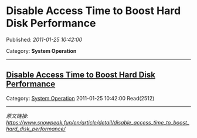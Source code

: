 # Disable Access Time to Boost Hard Disk Performance

Published: *2011-01-25 10:42:00*

Category: __System Operation__

---------

## [Disable Access Time to Boost Hard Disk Performance](/en/article/detail/disable_access_time_to_boost_hard_disk_performance/)

Category: [System Operation](/en/article/category/system_operation/) 2011-01-25 10:42:00 Read(2512)


---
*原文链接: https://www.snowpeak.fun/en/article/detail/disable_access_time_to_boost_hard_disk_performance/*
